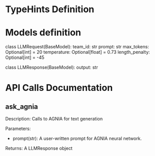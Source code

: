 # TypeHints Definition

# Models definition

class LLMRequest(BaseModel):
    team_id: str
    prompt: str
    max_tokens: Optional[int] = 20
    temperature: Optional[float] = 0.73
    length_penalty: Optional[int] = -45

class LLMResponse(BaseModel):
    output: str


# API Calls Documentation

## ask_agnia

Description: 
Calls to AGNIA for text generation

Parameters:
- prompt(str): A user-written prompt for AGNIA neural network. 

Returns:
A LLMResponse object
